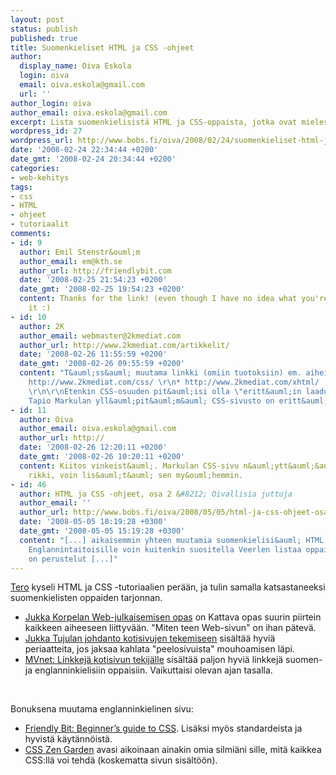 ```yaml
---
layout: post
status: publish
published: true
title: Suomenkieliset HTML ja CSS -ohjeet
author:
  display_name: Oiva Eskola
  login: oiva
  email: oiva.eskola@gmail.com
  url: ''
author_login: oiva
author_email: oiva.eskola@gmail.com
excerpt: Lista suomenkielisistä HTML ja CSS-oppaista, jotka ovat mielestäni hyviä.
wordpress_id: 27
wordpress_url: http://www.bobs.fi/oiva/2008/02/24/suomenkieliset-html-ja-css-ohjeet/
date: '2008-02-24 22:34:44 +0200'
date_gmt: '2008-02-24 20:34:44 +0200'
categories:
- web-kehitys
tags:
- css
- HTML
- ohjeet
- tutoriaalit
comments:
- id: 9
  author: Emil Stenstr&ouml;m
  author_email: em@kth.se
  author_url: http://friendlybit.com
  date: '2008-02-25 21:54:23 +0200'
  date_gmt: '2008-02-25 19:54:23 +0200'
  content: Thanks for the link! (even though I have no idea what you're saying about
    it :)
- id: 10
  author: 2K
  author_email: webmaster@2kmediat.com
  author_url: http://www.2kmediat.com/artikkelit/
  date: '2008-02-26 11:55:59 +0200'
  date_gmt: '2008-02-26 09:55:59 +0200'
  content: "T&auml;ss&auml; muutama linkki (omiin tuotoksiin) em. aiheista: \r\n*
    http://www.2kmediat.com/css/ \r\n* http://www.2kmediat.com/xhtml/
    \r\n\r\nEtenkin CSS-osuuden pit&auml;isi olla \"eritt&auml;in laadukas\".  My&ouml;s
    Tapio Markulan yll&auml;pit&auml;m&auml; CSS-sivusto on eritt&auml;in suositeltava."
- id: 11
  author: Oiva
  author_email: oiva.eskola@gmail.com
  author_url: http://
  date: '2008-02-26 12:20:11 +0200'
  date_gmt: '2008-02-26 10:20:11 +0200'
  content: Kiitos vinkeist&auml;. Markulan CSS-sivu n&auml;ytt&auml;&auml; olevan
    rikki, voin lis&auml;t&auml; sen my&ouml;hemmin.
- id: 46
  author: HTML ja CSS -ohjeet, osa 2 &#8212; Oivallisia juttuja
  author_email: ''
  author_url: http://www.bobs.fi/oiva/2008/05/05/html-ja-css-ohjeet-osa-2/
  date: '2008-05-05 18:19:28 +0300'
  date_gmt: '2008-05-05 15:19:28 +0300'
  content: "[...] aikaisemmin yhteen muutamia suomenkielisi&auml; HTML ja CSS -ohjeita.
    Englannintaitoisille voin kuitenkin suositella Veerlen listaa oppaista. Mukana
    on perustelut [...]"
---
```

<p><a href="http://tero.vuodatus.net/">Tero</a> kyseli HTML ja CSS -tutoriaalien per&auml;&auml;n, ja tulin samalla katsastaneeksi suomenkielisten oppaiden tarjonnan.</p>
<ul>
<li><a href="http://www.cs.tut.fi/~jkorpela/webjulk/">Jukka Korpelan Web-julkaisemisen opas</a> on Kattava opas suurin piirtein kaikkeen aiheeseen liittyv&auml;&auml;n. "Miten teen Web-sivun" on ihan p&auml;tev&auml;.</li>
<li><a href="http://koti.mbnet.fi/ugo/johdanto.html">Jukka Tujulan johdanto kotisivujen tekemiseen</a> sis&auml;lt&auml;&auml; hyvi&auml; periaatteita, jos jaksaa kahlata "peelosivuista" mouhoamisen l&auml;pi.</li>
<li><a href="http://www.mvnet.fi/index.php?osio=Kotisivun_teko&amp;sivu=Linkkej%C3%A4">MVnet: Linkkej&auml; kotisivun tekij&auml;lle</a> sis&auml;lt&auml;&auml; paljon hyvi&auml; linkkej&auml; suomen- ja englanninkielisiin oppaisiin. Vaikuttaisi olevan ajan tasalla.</li>
</ul><br />
<p>Bonuksena muutama englanninkielinen sivu:</p>
<ul>
<li><a href="http://friendlybit.com/css/beginners-guide-to-css-and-standards/">Friendly Bit: Beginner&rsquo;s guide to CSS</a>. Lis&auml;ksi my&ouml;s standardeista ja hyvist&auml; k&auml;yt&auml;nn&ouml;ist&auml;.</li>
<li><a href="http://www.csszengarden.com/">CSS Zen Garden</a> avasi aikoinaan ainakin omia silmi&auml;ni sille, mit&auml; kaikkea CSS:ll&auml; voi tehd&auml; (koskematta sivun sis&auml;lt&ouml;&ouml;n).</li>
</ul>
